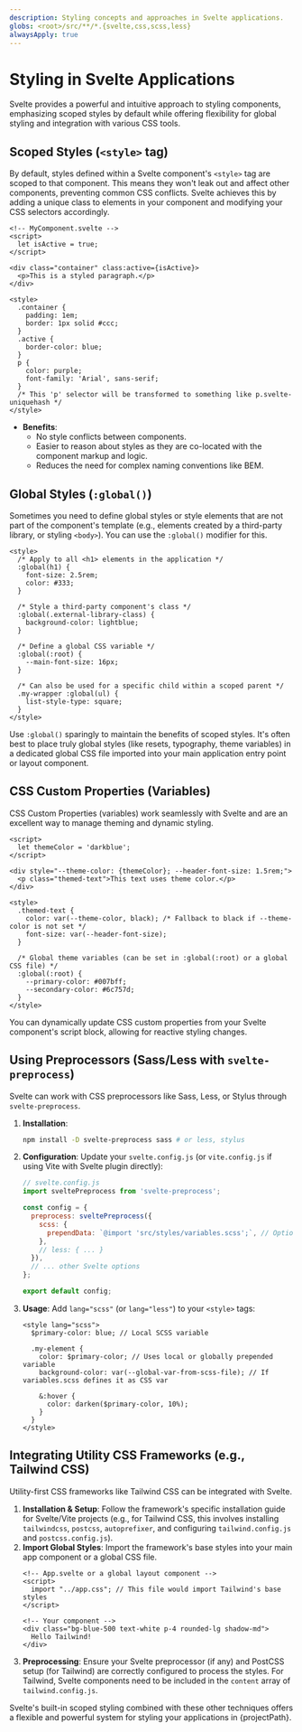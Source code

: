 ```yaml
---
description: Styling concepts and approaches in Svelte applications.
globs: <root>/src/**/*.{svelte,css,scss,less}
alwaysApply: true
---
```


# Styling in Svelte Applications

Svelte provides a powerful and intuitive approach to styling components, emphasizing scoped styles by default while offering flexibility for global styling and integration with various CSS tools.

## Scoped Styles (`<style>` tag)

By default, styles defined within a Svelte component's `<style>` tag are scoped to that component. This means they won't leak out and affect other components, preventing common CSS conflicts. Svelte achieves this by adding a unique class to elements in your component and modifying your CSS selectors accordingly.

```svelte
<!-- MyComponent.svelte -->
<script>
  let isActive = true;
</script>

<div class="container" class:active={isActive}>
  <p>This is a styled paragraph.</p>
</div>

<style>
  .container {
    padding: 1em;
    border: 1px solid #ccc;
  }
  .active {
    border-color: blue;
  }
  p {
    color: purple;
    font-family: 'Arial', sans-serif;
  }
  /* This 'p' selector will be transformed to something like p.svelte-uniquehash */
</style>
```

-   **Benefits**:
    -   No style conflicts between components.
    -   Easier to reason about styles as they are co-located with the component markup and logic.
    -   Reduces the need for complex naming conventions like BEM.

## Global Styles (`:global()`)

Sometimes you need to define global styles or style elements that are not part of the component's template (e.g., elements created by a third-party library, or styling `<body>`). You can use the `:global()` modifier for this.

```svelte
<style>
  /* Apply to all <h1> elements in the application */
  :global(h1) {
    font-size: 2.5rem;
    color: #333;
  }

  /* Style a third-party component's class */
  :global(.external-library-class) {
    background-color: lightblue;
  }

  /* Define a global CSS variable */
  :global(:root) {
    --main-font-size: 16px;
  }

  /* Can also be used for a specific child within a scoped parent */
  .my-wrapper :global(ul) {
    list-style-type: square;
  }
</style>
```
Use `:global()` sparingly to maintain the benefits of scoped styles. It's often best to place truly global styles (like resets, typography, theme variables) in a dedicated global CSS file imported into your main application entry point or layout component.

## CSS Custom Properties (Variables)

CSS Custom Properties (variables) work seamlessly with Svelte and are an excellent way to manage theming and dynamic styling.

```svelte
<script>
  let themeColor = 'darkblue';
</script>

<div style="--theme-color: {themeColor}; --header-font-size: 1.5rem;">
  <p class="themed-text">This text uses theme color.</p>
</div>

<style>
  .themed-text {
    color: var(--theme-color, black); /* Fallback to black if --theme-color is not set */
    font-size: var(--header-font-size);
  }

  /* Global theme variables (can be set in :global(:root) or a global CSS file) */
  :global(:root) {
    --primary-color: #007bff;
    --secondary-color: #6c757d;
  }
</style>
```
You can dynamically update CSS custom properties from your Svelte component's script block, allowing for reactive styling changes.

## Using Preprocessors (Sass/Less with `svelte-preprocess`)

Svelte can work with CSS preprocessors like Sass, Less, or Stylus through `svelte-preprocess`.

1.  **Installation**:
    ```bash
    npm install -D svelte-preprocess sass # or less, stylus
    ```
2.  **Configuration**: Update your `svelte.config.js` (or `vite.config.js` if using Vite with Svelte plugin directly):
    ```javascript
    // svelte.config.js
    import sveltePreprocess from 'svelte-preprocess';

    const config = {
      preprocess: sveltePreprocess({
        scss: {
          prependData: `@import 'src/styles/variables.scss';`, // Optional: global SCSS variables
        },
        // less: { ... }
      }),
      // ... other Svelte options
    };

    export default config;
    ```
3.  **Usage**: Add `lang="scss"` (or `lang="less"`) to your `<style>` tags:
    ```svelte
    <style lang="scss">
      $primary-color: blue; // Local SCSS variable

      .my-element {
        color: $primary-color; // Uses local or globally prepended variable
        background-color: var(--global-var-from-scss-file); // If variables.scss defines it as CSS var

        &:hover {
          color: darken($primary-color, 10%);
        }
      }
    </style>
    ```

## Integrating Utility CSS Frameworks (e.g., Tailwind CSS)

Utility-first CSS frameworks like Tailwind CSS can be integrated with Svelte.

1.  **Installation & Setup**: Follow the framework's specific installation guide for Svelte/Vite projects (e.g., for Tailwind CSS, this involves installing `tailwindcss`, `postcss`, `autoprefixer`, and configuring `tailwind.config.js` and `postcss.config.js`).
2.  **Import Global Styles**: Import the framework's base styles into your main app component or a global CSS file.
    ```svelte
    <!-- App.svelte or a global layout component -->
    <script>
      import "../app.css"; // This file would import Tailwind's base styles
    </script>

    <!-- Your component -->
    <div class="bg-blue-500 text-white p-4 rounded-lg shadow-md">
      Hello Tailwind!
    </div>
    ```
3.  **Preprocessing**: Ensure your Svelte preprocessor (if any) and PostCSS setup (for Tailwind) are correctly configured to process the styles. For Tailwind, Svelte components need to be included in the `content` array of `tailwind.config.js`.

Svelte's built-in scoped styling combined with these other techniques offers a flexible and powerful system for styling your applications in {projectPath}.
```

